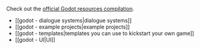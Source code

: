 Check out the [official Godot resources compilation](https://github.com/godotengine/awesome-godot#templates).

 - [[godot - dialogue systems|dialogue systems]]
 - [[godot - example projects|example projects]]
 - [[godot - templates|templates you can use to kickstart your own game]]
 - [[godot - UI|UI]]
